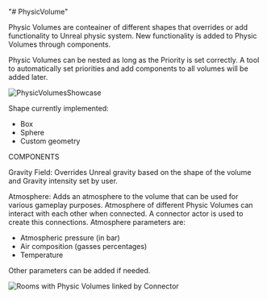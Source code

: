 "# PhysicVolume" 

Physic Volumes are conteainer of different shapes that overrides or add functionality to Unreal physic system.
New functionality is added to Physic Volumes through components.

Physic Volumes can be nested as long as the Priority is set correctly.
A tool to automatically set priorities and add components to all volumes will be added later.


![PhysicVolumesShowcase](https://github.com/ILMatthew/PhysicVolumes/assets/46683546/2c1d96f9-eeb3-48d1-968b-e482de7d4df5)


Shape currently implemented:
- Box
- Sphere
- Custom geometry

COMPONENTS

Gravity Field:
Overrides Unreal gravity based on the shape of the volume and Gravity intensity set by user.

Atmosphere:
Adds an atmosphere to the volume that can be used for various gameplay purposes.
Atmosphere of different Physic Volumes can interact with each other when connected.
A connector actor is used to create this connections.
Atmosphere parameters are:
- Atmospheric pressure (in bar)
- Air composition (gasses percentages)
- Temperature

Other parameters can be added if needed.


![Rooms with Physic Volumes linked by Connector](https://github.com/ILMatthew/PhysicVolumes/assets/46683546/c5a74984-8cf8-459d-85d5-14cc556034fe)
